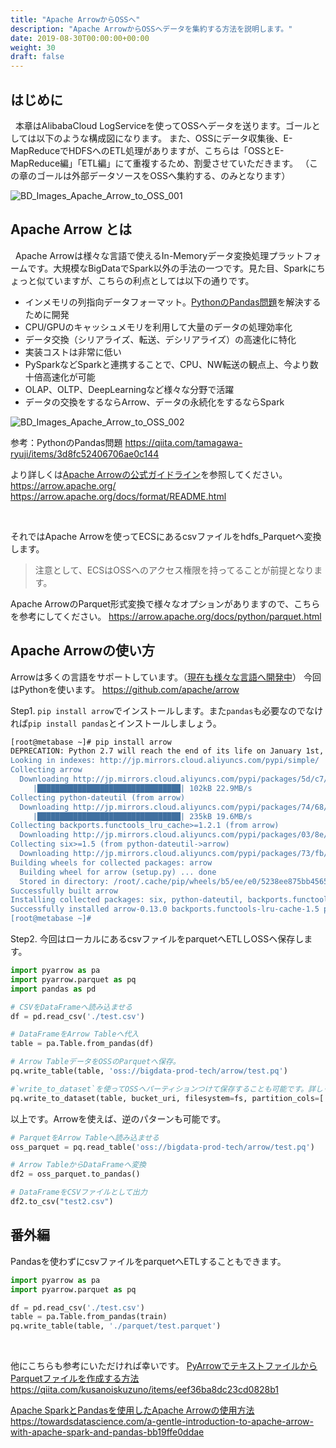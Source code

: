 ```yaml
---
title: "Apache ArrowからOSSへ"
description: "Apache ArrowからOSSへデータを集約する方法を説明します。"
date: 2019-08-30T00:00:00+00:00
weight: 30
draft: false
---
```

<!-- descriptionがコンテンツの前に表示されます -->

<!-- コンテンツを書くときはこの下に記載ください -->
## はじめに
&nbsp; 本章はAlibabaCloud LogServiceを使ってOSSへデータを送ります。ゴールとしては以下のような構成図になります。
また、OSSにデータ収集後、E-MapReduceでHDFSへのETL処理がありますが、こちらは「OSSとE-MapReduce編」「ETL編」にて重複するため、割愛させていただきます。
（この章のゴールは外部データソースをOSSへ集約する、のみとなります）


![BD_Images_Apache_Arrow_to_OSS_001](/static_images/BD_Images_Apache_Arrow_to_OSS_001.png)
<br>


## Apache Arrow とは
&nbsp; Apache Arrowは様々な言語で使えるIn-Memoryデータ変換処理プラットフォームです。大規模なBigDataでSpark以外の手法の一つです。見た目、Sparkにちょっと似ていますが、こちらの利点としては以下の通りです。

* インメモリの列指向データフォーマット。[PythonのPandas問題](https://qiita.com/tamagawa-ryuji/items/3d8fc52406706ae0c144)を解決するために開発
* CPU/GPUのキャッシュメモリを利用して大量のデータの処理効率化
* データ交換（シリアライズ、転送、デシリアライズ）の高速化に特化
* 実装コストは非常に低い
* PySparkなどSparkと連携することで、CPU、NW転送の観点上、今より数十倍高速化が可能
* OLAP、OLTP、DeepLearningなど様々な分野で活躍
* データの交換をするならArrow、データの永続化をするならSpark

![BD_Images_Apache_Arrow_to_OSS_002](/static_images/BD_Images_Apache_Arrow_to_OSS_002.png)
<br>

参考：PythonのPandas問題
https://qiita.com/tamagawa-ryuji/items/3d8fc52406706ae0c144

より詳しくは[Apache Arrowの公式ガイドライン](https://arrow.apache.org/)を参照してください。
https://arrow.apache.org/
https://arrow.apache.org/docs/format/README.html

<br>

それではApache Arrowを使ってECSにあるcsvファイルをhdfs_Parquetへ変換します。
>注意として、ECSはOSSへのアクセス権限を持ってることが前提となります。

Apache ArrowのParquet形式変換で様々なオプションがありますので、こちらを参考にしてください。
https://arrow.apache.org/docs/python/parquet.html


## Apache Arrowの使い方
Arrowは多くの言語をサポートしています。（[現在も様々な言語へ開発中](https://github.com/apache/arrow)） 今回はPythonを使います。
https://github.com/apache/arrow

Step1. `pip install arrow`でインストールします。また`pandas`も必要なのでなければ`pip install pandas`とインストールしましょう。
```bash
[root@metabase ~]# pip install arrow
DEPRECATION: Python 2.7 will reach the end of its life on January 1st, 2020. Please upgrade your Python as Python 2.7 won't be maintained after that date. A future version of pip will drop support for Python 2.7.
Looking in indexes: http://jp.mirrors.cloud.aliyuncs.com/pypi/simple/
Collecting arrow
  Downloading http://jp.mirrors.cloud.aliyuncs.com/pypi/packages/5d/c7/468bb95a10fb8ddb5f3f80e1aef06b78f64d6e5df958c39672f80581381f/arrow-0.13.0.tar.gz (92kB)
     |████████████████████████████████| 102kB 22.9MB/s 
Collecting python-dateutil (from arrow)
  Downloading http://jp.mirrors.cloud.aliyuncs.com/pypi/packages/74/68/d87d9b36af36f44254a8d512cbfc48369103a3b9e474be9bdfe536abfc45/python_dateutil-2.7.5-py2.py3-none-any.whl (225kB)
     |████████████████████████████████| 235kB 19.6MB/s 
Collecting backports.functools_lru_cache>=1.2.1 (from arrow)
  Downloading http://jp.mirrors.cloud.aliyuncs.com/pypi/packages/03/8e/2424c0e65c4a066e28f539364deee49b6451f8fcd4f718fefa50cc3dcf48/backports.functools_lru_cache-1.5-py2.py3-none-any.whl
Collecting six>=1.5 (from python-dateutil->arrow)
  Downloading http://jp.mirrors.cloud.aliyuncs.com/pypi/packages/73/fb/00a976f728d0d1fecfe898238ce23f502a721c0ac0ecfedb80e0d88c64e9/six-1.12.0-py2.py3-none-any.whl
Building wheels for collected packages: arrow
  Building wheel for arrow (setup.py) ... done
  Stored in directory: /root/.cache/pip/wheels/b5/ee/e0/5238ee875bb4565c8c2070c4fd84c3c1640684b30b7bd04762
Successfully built arrow
Installing collected packages: six, python-dateutil, backports.functools-lru-cache, arrow
Successfully installed arrow-0.13.0 backports.functools-lru-cache-1.5 python-dateutil-2.7.5 six-1.12.0
[root@metabase ~]# 
```


Step2. 今回はローカルにあるcsvファイルをparquetへETLしOSSヘ保存します。
```python
import pyarrow as pa
import pyarrow.parquet as pq
import pandas as pd

# CSVをDataFrameへ読み込ませる
df = pd.read_csv('./test.csv')

# DataFrameをArrow Tableへ代入
table = pa.Table.from_pandas(df)

# Arrow TableデータをOSSのParquetへ保存。
pq.write_table(table, 'oss://bigdata-prod-tech/arrow/test.pq')

#`write_to_dataset`を使ってOSSヘパーティションつけて保存することも可能です。詳しくはArrowドキュメントを参照してください。
pq.write_to_dataset(table, bucket_uri, filesystem=fs, partition_cols=['year', 'month', 'day'], use_dictionary=True,  compression='snappy', use_deprecated_int96_timestamps=True)
```

以上です。Arrowを使えば、逆のパターンも可能です。

```python
# ParquetをArrow Tableへ読み込ませる
oss_parquet = pq.read_table('oss://bigdata-prod-tech/arrow/test.pq')

# Arrow TableからDataFrameへ変換
df2 = oss_parquet.to_pandas()

# DataFrameをCSVファイルとして出力
df2.to_csv("test2.csv")
```

## 番外編
Pandasを使わずにcsvファイルをparquetへETLすることもできます。
```python
import pyarrow as pa
import pyarrow.parquet as pq

df = pd.read_csv('./test.csv')
table = pa.Table.from_pandas(train)
pq.write_table(table, './parquet/test.parquet')
```

<br>

他にこちらも参考にいただければ幸いです。
[PyArrowでテキストファイルからParquetファイルを作成する方法](https://qiita.com/kusanoiskuzuno/items/eef36ba8dc23cd0828b1)
https://qiita.com/kusanoiskuzuno/items/eef36ba8dc23cd0828b1

[Apache SparkとPandasを使用したApache Arrowの使用方法](https://towardsdatascience.com/a-gentle-introduction-to-apache-arrow-with-apache-spark-and-pandas-bb19ffe0ddae)
https://towardsdatascience.com/a-gentle-introduction-to-apache-arrow-with-apache-spark-and-pandas-bb19ffe0ddae




